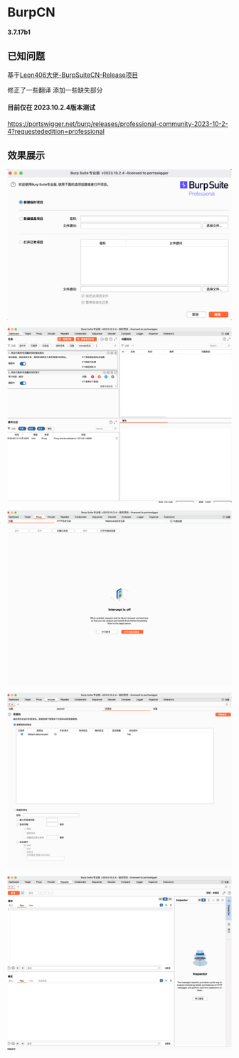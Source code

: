 # BurpCN

**3.7.17b1**

## 已知问题

基于[Leon406大佬-BurpSuiteCN-Release项目](https://github.com/Leon406/BurpSuiteCN-Release) 

修正了一些翻译 添加一些缺失部分 

#### 目前仅在 2023.10.2.4版本测试

https://portswigger.net/burp/releases/professional-community-2023-10-2-4?requestededition=professional

## 效果展示

![](image/demo1.png)

![](image/demo2.png)

![](image/demo3.png)

![](image/demo4.png)

![](image/demo5.png)